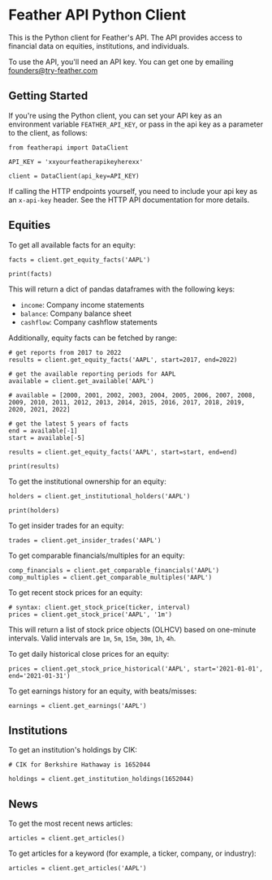 # Feather API Python Client
This is the Python client for Feather's API. The API provides access to financial data on equities, institutions, and individuals.

To use the API, you'll need an API key. You can get one by emailing [founders@try-feather.com](mailto:founders@try-feather.com)

## Getting Started

If you're using the Python client, you can set your API key as an environment variable `FEATHER_API_KEY`, or pass in the api key as a parameter to the client, as follows:

```
from featherapi import DataClient

API_KEY = 'xxyourfeatherapikeyherexx'

client = DataClient(api_key=API_KEY)
```

If calling the HTTP endpoints yourself, you need to include your api key as an `x-api-key` header. See the HTTP API documentation for more details.

## Equities

To get all available facts for an equity:

```
facts = client.get_equity_facts('AAPL')

print(facts)
```

This will return a dict of pandas dataframes with the following keys:
- `income`: Company income statements
- `balance`: Company balance sheet
- `cashflow`: Company cashflow statements

Additionally, equity facts can be fetched by range:
    
```
# get reports from 2017 to 2022
results = client.get_equity_facts('AAPL', start=2017, end=2022)

# get the available reporting periods for AAPL
available = client.get_available('AAPL')

# available = [2000, 2001, 2002, 2003, 2004, 2005, 2006, 2007, 2008, 2009, 2010, 2011, 2012, 2013, 2014, 2015, 2016, 2017, 2018, 2019, 2020, 2021, 2022]

# get the latest 5 years of facts
end = available[-1]
start = available[-5]

results = client.get_equity_facts('AAPL', start=start, end=end)

print(results)
```

To get the institutional ownership for an equity:

```
holders = client.get_institutional_holders('AAPL')

print(holders)
```

To get insider trades for an equity:
```
trades = client.get_insider_trades('AAPL')
```

To get comparable financials/multiples for an equity:
```
comp_financials = client.get_comparable_financials('AAPL')
comp_multiples = client.get_comparable_multiples('AAPL')
```

To get recent stock prices for an equity:
```
# syntax: client.get_stock_price(ticker, interval)
prices = client.get_stock_price('AAPL', '1m')
```
This will return a list of stock price objects (OLHCV) based on one-minute intervals. Valid intervals are `1m`, `5m`, `15m`, `30m`, `1h`, `4h`.

To get daily historical close prices for an equity:
```
prices = client.get_stock_price_historical('AAPL', start='2021-01-01', end='2021-01-31')
```

To get earnings history for an equity, with beats/misses:
```
earnings = client.get_earnings('AAPL')
```

## Institutions
To get an institution's holdings by CIK:

```
# CIK for Berkshire Hathaway is 1652044

holdings = client.get_institution_holdings(1652044)
```

## News
To get the most recent news articles:
```
articles = client.get_articles()
```

To get articles for a keyword (for example, a ticker, company, or industry):

```
articles = client.get_articles('AAPL')
```



